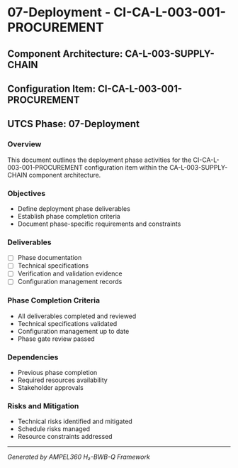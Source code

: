 # 07-Deployment - CI-CA-L-003-001-PROCUREMENT

## Component Architecture: CA-L-003-SUPPLY-CHAIN
## Configuration Item: CI-CA-L-003-001-PROCUREMENT
## UTCS Phase: 07-Deployment

### Overview
This document outlines the deployment phase activities for the CI-CA-L-003-001-PROCUREMENT configuration item within the CA-L-003-SUPPLY-CHAIN component architecture.

### Objectives
- Define deployment phase deliverables
- Establish phase completion criteria
- Document phase-specific requirements and constraints

### Deliverables
- [ ] Phase documentation
- [ ] Technical specifications
- [ ] Verification and validation evidence
- [ ] Configuration management records

### Phase Completion Criteria
- All deliverables completed and reviewed
- Technical specifications validated
- Configuration management up to date
- Phase gate review passed

### Dependencies
- Previous phase completion
- Required resources availability
- Stakeholder approvals

### Risks and Mitigation
- Technical risks identified and mitigated
- Schedule risks managed
- Resource constraints addressed

---
*Generated by AMPEL360 H₂-BWB-Q Framework*
